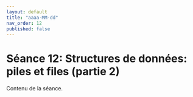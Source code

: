 ```yaml
---
layout: default
title: "aaaa-MM-dd"
nav_order: 12
published: false
---
```


# Séance 12: Structures de données: piles et files (partie 2)

Contenu de la séance.
